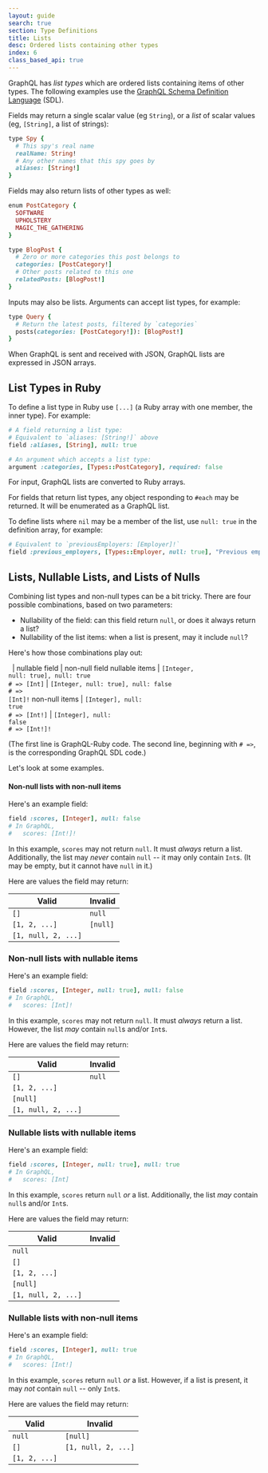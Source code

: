 ```yaml
---
layout: guide
search: true
section: Type Definitions
title: Lists
desc: Ordered lists containing other types
index: 6
class_based_api: true
---
```


GraphQL has _list types_ which are ordered lists containing items of other types. The following examples use the [GraphQL Schema Definition Language](http://graphql.org/learn/schema/#type-language) (SDL).

Fields may return a single scalar value (eg `String`), or a _list_ of scalar values (eg, `[String]`, a list of strings):

```ruby
type Spy {
  # This spy's real name
  realName: String!
  # Any other names that this spy goes by
  aliases: [String!]
}
```

Fields may also return lists of other types as well:

```ruby
enum PostCategory {
  SOFTWARE
  UPHOLSTERY
  MAGIC_THE_GATHERING
}

type BlogPost {
  # Zero or more categories this post belongs to
  categories: [PostCategory!]
  # Other posts related to this one
  relatedPosts: [BlogPost!]
}
```

Inputs may also be lists. Arguments can accept list types, for example:

```ruby
type Query {
  # Return the latest posts, filtered by `categories`
  posts(categories: [PostCategory!]): [BlogPost!]
}
```

When GraphQL is sent and received with JSON, GraphQL lists are expressed in JSON arrays.

## List Types in Ruby

To define a list type in Ruby use `[...]` (a Ruby array with one member, the inner type). For example:

```ruby
# A field returning a list type:
# Equivalent to `aliases: [String!]` above
field :aliases, [String], null: true

# An argument which accepts a list type:
argument :categories, [Types::PostCategory], required: false
```

For input, GraphQL lists are converted to Ruby arrays.

For fields that return list types, any object responding to `#each` may be returned. It will be enumerated as a GraphQL list.

To define lists where `nil` may be a member of the list, use `null: true` in the definition array, for example:

```ruby
# Equivalent to `previousEmployers: [Employer]!`
field :previous_employers, [Types::Employer, null: true], "Previous employers; `null` represents a period of self-employment or unemployment" null: false
```

## Lists, Nullable Lists, and Lists of Nulls

Combining list types and non-null types can be a bit tricky. There are four possible combinations, based on two parameters:

- Nullability of the field: can this field return `null`, or does it always return a list?
- Nullability of the list items: when a list is present, may it include `null`?

Here's how those combinations play out:

 &nbsp;  | nullable field | non-null field
nullable items  | <code>[Integer, null: true], null: true</code><br><code># => [Int]</code> | <code>[Integer, null: true], null: false</code><br><code># => [Int]!</code>
non-null items   | <code>[Integer], null: true</code><br><code># => [Int!]</code> | <code>[Integer], null: false</code><br><code># => [Int!]!</code>

(The first line is GraphQL-Ruby code. The second line, beginning with `# =>`, is the corresponding GraphQL SDL code.)


Let's look at some examples.

#### Non-null lists with non-null items

Here's an example field:

```ruby
field :scores, [Integer], null: false
# In GraphQL,
#   scores: [Int!]!
```

In this example, `scores` may not return `null`. It must _always_ return a list. Additionally, the list may _never_ contain `null` -- it may only contain `Int`s. (It may be empty, but it cannot have `null` in it.)

Here are values the field may return:

Valid | Invalid
------|------
`[]`  | `null`
`[1, 2, ...]`| `[null]`
 | `[1, null, 2, ...]`

### Non-null lists with nullable items

Here's an example field:

```ruby
field :scores, [Integer, null: true], null: false
# In GraphQL,
#   scores: [Int]!
```

In this example, `scores` may not return `null`. It must _always_ return a list. However, the list _may_ contain `null`s and/or `Int`s.

Here are values the field may return:

Valid | Invalid
------|------
`[]`  | `null`
`[1, 2, ...]`|
`[null]` |
 `[1, null, 2, ...]` |

### Nullable lists with nullable items

Here's an example field:

```ruby
field :scores, [Integer, null: true], null: true
# In GraphQL,
#   scores: [Int]
```

In this example, `scores` return `null` _or_ a list. Additionally, the list _may_ contain `null`s and/or `Int`s.

Here are values the field may return:

Valid | Invalid
------|------
`null` |
`[]`  |
`[1, 2, ...]`|
`[null]` |
 `[1, null, 2, ...]` |


### Nullable lists with non-null items

Here's an example field:

```ruby
field :scores, [Integer], null: true
# In GraphQL,
#   scores: [Int!]
```

In this example, `scores` return `null` _or_ a list. However, if a list is present, it may _not_ contain `null` -- only `Int`s.

Here are values the field may return:

Valid | Invalid
------|------
`null` | `[null]`
`[]`  | `[1, null, 2, ...]`
`[1, 2, ...]` |
